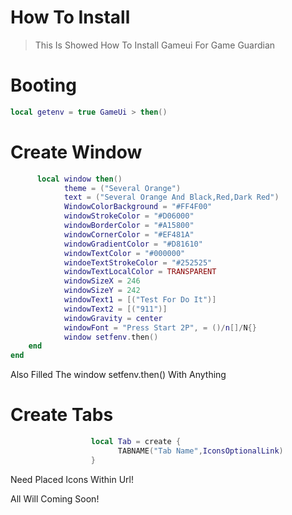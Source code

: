 # How To Install
> This Is Showed How To Install Gameui For Game Guardian
# Booting
```lua
local getenv = true GameUi > then()
```
# Create Window
```lua
      local window then()
            theme = ("Several Orange")
            text = ("Several Orange And Black,Red,Dark Red")
            WindowColorBackground = "#FF4F00"
            windowStrokeColor = "#D06000"
            windowBorderColor = "#A15800"
            windowCornerColor = "#EF481A"
            windowGradientColor = "#D81610"
            windowTextColor = "#000000"
            windoeTextStrokeColor = "#252525"
            windowTextLocalColor = TRANSPARENT
            windowSizeX = 246
            windowSizeY = 242
            windowText1 = [("Test For Do It")]
            windowText2 = [("911")]
            windowGravity = center
            windowFont = "Press Start 2P", = ()/n[]/N{}
            window setfenv.then()
    end
end
```
Also Filled The window setfenv.then()
With Anything
# Create Tabs
```lua
                  local Tab = create {
                        TABNAME("Tab Name",IconsOptionalLink)
                  }
```
Need Placed Icons Within Url!

All Will Coming Soon!
